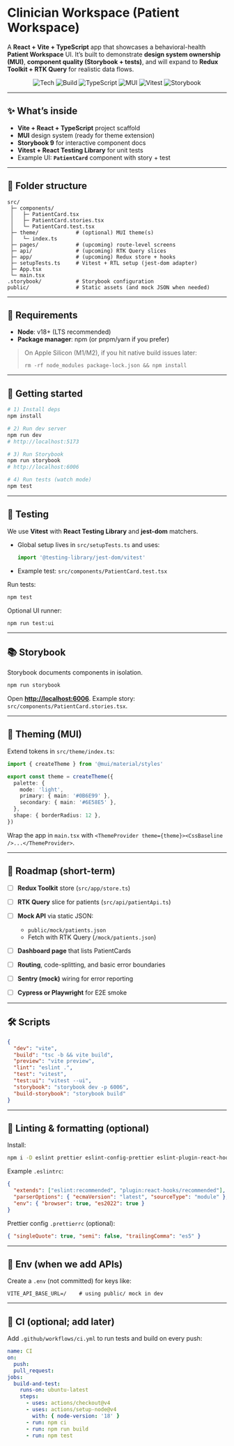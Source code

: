 # Clinician Workspace (Patient Workspace)

A **React + Vite + TypeScript** app that showcases a behavioral-health **Patient Workspace** UI.
It’s built to demonstrate **design system ownership (MUI)**, **component quality (Storybook + tests)**, and will expand to **Redux Toolkit + RTK Query** for realistic data flows.

<p align="center">
  <img alt="Tech" src="https://img.shields.io/badge/React-18-61DAFB?logo=react&logoColor=white">
  <img alt="Build" src="https://img.shields.io/badge/Vite-5-646CFF?logo=vite&logoColor=white">
  <img alt="TypeScript" src="https://img.shields.io/badge/TypeScript-5-3178C6?logo=typescript&logoColor=white">
  <img alt="MUI" src="https://img.shields.io/badge/MUI-6-007FFF?logo=mui&logoColor=white">
  <img alt="Vitest" src="https://img.shields.io/badge/Vitest-3-6E9F18?logo=vitest&logoColor=white">
  <img alt="Storybook" src="https://img.shields.io/badge/Storybook-9-FF4785?logo=storybook&logoColor=white">
</p>

---

## ✨ What’s inside

* **Vite + React + TypeScript** project scaffold
* **MUI** design system (ready for theme extension)
* **Storybook 9** for interactive component docs
* **Vitest + React Testing Library** for unit tests
* Example UI: **`PatientCard`** component with story + test

---

## 🦯 Folder structure

```
src/
 ├─ components/
 │   ├─ PatientCard.tsx
 │   ├─ PatientCard.stories.tsx
 │   └─ PatientCard.test.tsx
 ├─ theme/            # (optional) MUI theme(s)
 │   └─ index.ts
 ├─ pages/            # (upcoming) route-level screens
 ├─ api/              # (upcoming) RTK Query slices
 ├─ app/              # (upcoming) Redux store + hooks
 ├─ setupTests.ts     # Vitest + RTL setup (jest-dom adapter)
 ├─ App.tsx
 └─ main.tsx
.storybook/           # Storybook configuration
public/               # Static assets (and mock JSON when needed)
```

---

## 🔧 Requirements

* **Node**: v18+ (LTS recommended)
* **Package manager**: npm (or pnpm/yarn if you prefer)

> On Apple Silicon (M1/M2), if you hit native build issues later:
>
> ```
> rm -rf node_modules package-lock.json && npm install
> ```

---

## 🚀 Getting started

```bash
# 1) Install deps
npm install

# 2) Run dev server
npm run dev
# http://localhost:5173

# 3) Run Storybook
npm run storybook
# http://localhost:6006

# 4) Run tests (watch mode)
npm test
```

---

## 🧪 Testing

We use **Vitest** with **React Testing Library** and **jest-dom** matchers.

* Global setup lives in `src/setupTests.ts` and uses:

  ```ts
  import '@testing-library/jest-dom/vitest'
  ```
* Example test: `src/components/PatientCard.test.tsx`

Run tests:

```bash
npm test
```

Optional UI runner:

```bash
npm run test:ui
```

---

## 📚 Storybook

Storybook documents components in isolation.

```bash
npm run storybook
```

Open **[http://localhost:6006](http://localhost:6006)**.
Example story: `src/components/PatientCard.stories.tsx`.

---

## 🎨 Theming (MUI)

Extend tokens in `src/theme/index.ts`:

```ts
import { createTheme } from '@mui/material/styles'

export const theme = createTheme({
  palette: {
    mode: 'light',
    primary: { main: '#0B6E99' },
    secondary: { main: '#6E58E5' },
  },
  shape: { borderRadius: 12 },
})
```

Wrap the app in `main.tsx` with `<ThemeProvider theme={theme}><CssBaseline />...</ThemeProvider>`.

---

## 🔄 Roadmap (short-term)

* [ ] **Redux Toolkit** store (`src/app/store.ts`)
* [ ] **RTK Query** slice for patients (`src/api/patientApi.ts`)
* [ ] **Mock API** via static JSON:

  * `public/mock/patients.json`
  * Fetch with RTK Query (`/mock/patients.json`)
* [ ] **Dashboard page** that lists PatientCards
* [ ] **Routing**, code-splitting, and basic error boundaries
* [ ] **Sentry (mock)** wiring for error reporting
* [ ] **Cypress or Playwright** for E2E smoke

---

## 🛠 Scripts

```json
{
  "dev": "vite",
  "build": "tsc -b && vite build",
  "preview": "vite preview",
  "lint": "eslint .",
  "test": "vitest",
  "test:ui": "vitest --ui",
  "storybook": "storybook dev -p 6006",
  "build-storybook": "storybook build"
}
```

---

## 🧹 Linting & formatting (optional)

Install:

```bash
npm i -D eslint prettier eslint-config-prettier eslint-plugin-react-hooks
```

Example `.eslintrc`:

```json
{
  "extends": ["eslint:recommended", "plugin:react-hooks/recommended"],
  "parserOptions": { "ecmaVersion": "latest", "sourceType": "module" },
  "env": { "browser": true, "es2022": true }
}
```

Prettier config `.prettierrc` (optional):

```json
{ "singleQuote": true, "semi": false, "trailingComma": "es5" }
```

---

## 🔐 Env (when we add APIs)

Create a `.env` (not committed) for keys like:

```
VITE_API_BASE_URL=/    # using public/ mock in dev
```

---

## 🤖 CI (optional; add later)

Add `.github/workflows/ci.yml` to run tests and build on every push:

```yaml
name: CI
on:
  push:
  pull_request:
jobs:
  build-and-test:
    runs-on: ubuntu-latest
    steps:
      - uses: actions/checkout@v4
      - uses: actions/setup-node@v4
        with: { node-version: '18' }
      - run: npm ci
      - run: npm run build
      - run: npm test
```

